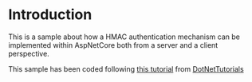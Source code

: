 # Introduction

This is a sample about how a HMAC authentication mechanism can be implemented within AspNetCore both from a server and a client perspective.

This sample has been coded following [this tutorial](https://dotnettutorials.net/lesson/hmac-authentication-in-asp-net-core-web-api/?utm_content=cmp-true) from [DotNetTutorials](https://dotnettutorials.net/)